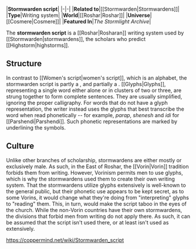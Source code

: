 |**Stormwarden script**|
|-|-|
|**Related to**|[[Stormwarden\|Stormwardens]]|
|**Type**|Writing system|
|**World**|[[Roshar\|Roshar]]|
|**Universe**|[[Cosmere\|Cosmere]]|
|**Featured In**|*The Stormlight Archive*|

The **stormwarden script** is a [[Roshar\|Rosharan]] writing system used by [[Stormwarden\|stormwardens]], the scholars who predict [[Highstorm\|highstorms]].

## Structure
In contrast to [[Women's script\|women's script]], which is an alphabet, the stormwarden script is partly a , and partially a . [[Glyphs\|Glyphs]], representing a single word either alone or in clusters of two or three, are strung together to form complete sentences. They are usually simplified, ignoring the proper calligraphy. For words that do not have a glyph representation, the writer instead uses the glyphs that best transcribe the word when read phonetically -- for example, *parap*, *shenesh* and *idi* for [[Parshendi\|Parshendi]]. Such phonetic representations are marked by underlining the symbols.

## Culture
Unlike other branches of scholarship, stormwardens are either mostly or exclusively male. As such, in the East of Roshar, the [[Vorin\|Vorin]] tradition forbids them from writing. However, Vorinism permits men to use glyphs, which is why the stormwardens used them to create their own writing system.
That the stormwardens utilize glyphs extensively is well-known to the general public, but their phonetic use appears to be kept secret, as to some Vorins, it would change what they're doing from "interpreting" glyphs to "reading" them. This, in turn, would make the script taboo in the eyes of the church.
While the non-Vorin countries have their own stormwardens, the divisions that forbid men from writing do not apply there. As such, it can be assumed that the script isn't used there, or at least isn't used as extensively.



https://coppermind.net/wiki/Stormwarden_script